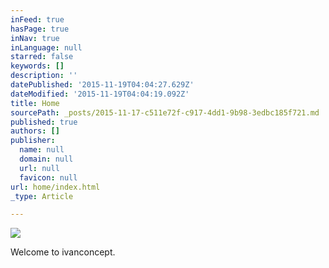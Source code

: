 ```yaml
---
inFeed: true
hasPage: true
inNav: true
inLanguage: null
starred: false
keywords: []
description: ''
datePublished: '2015-11-19T04:04:27.629Z'
dateModified: '2015-11-19T04:04:19.092Z'
title: Home
sourcePath: _posts/2015-11-17-c511e72f-c917-4dd1-9b98-3edbc185f721.md
published: true
authors: []
publisher:
  name: null
  domain: null
  url: null
  favicon: null
url: home/index.html
_type: Article

---
```

![](https://the-grid-user-content.s3-us-west-2.amazonaws.com/6cfe083a-4167-4c5a-8b98-fdc6146678d5.jpg)

Welcome to ivanconcept.